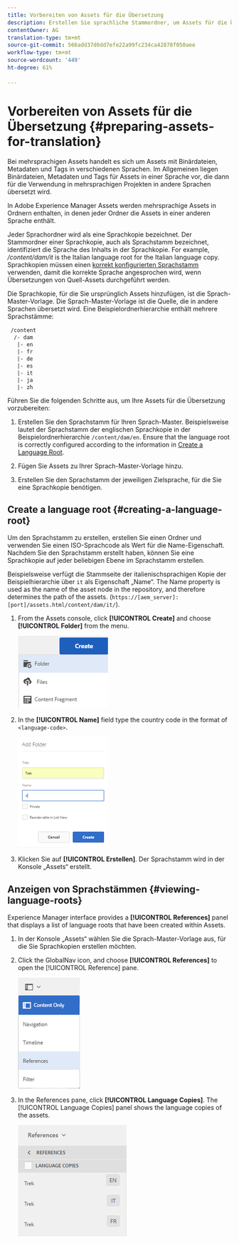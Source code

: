 ```yaml
---
title: Vorbereiten von Assets für die Übersetzung
description: Erstellen Sie sprachliche Stammordner, um Assets für die Übersetzung vorzubereiten und damit mehrsprachige Assets zu unterstützen.
contentOwner: AG
translation-type: tm+mt
source-git-commit: 566add37d6dd7efe22a99fc234ca42878f050aee
workflow-type: tm+mt
source-wordcount: '449'
ht-degree: 61%

---
```



# Vorbereiten von Assets für die Übersetzung {#preparing-assets-for-translation}

Bei mehrsprachigen Assets handelt es sich um Assets mit Binärdateien, Metadaten und Tags in verschiedenen Sprachen. Im Allgemeinen liegen Binärdateien, Metadaten und Tags für Assets in einer Sprache vor, die dann für die Verwendung in mehrsprachigen Projekten in andere Sprachen übersetzt wird.

In Adobe Experience Manager Assets werden mehrsprachige Assets in Ordnern enthalten, in denen jeder Ordner die Assets in einer anderen Sprache enthält.

Jeder Sprachordner wird als eine Sprachkopie bezeichnet. Der Stammordner einer Sprachkopie, auch als Sprachstamm bezeichnet, identifiziert die Sprache des Inhalts in der Sprachkopie. For example, */content/dam/it* is the Italian language root for the Italian language copy. Sprachkopien müssen einen [korrekt konfigurierten Sprachstamm](preparing-assets-for-translation.md#creating-a-language-root) verwenden, damit die korrekte Sprache angesprochen wird, wenn Übersetzungen von Quell-Assets durchgeführt werden.

Die Sprachkopie, für die Sie ursprünglich Assets hinzufügen, ist die Sprach-Master-Vorlage. Die Sprach-Master-Vorlage ist die Quelle, die in andere Sprachen übersetzt wird. Eine Beispielordnerhierarchie enthält mehrere Sprachstämme:

```
 /content
  /- dam
   |- en
   |- fr
   |- de
   |- es
   |- it
   |- ja
   |- zh
```

Führen Sie die folgenden Schritte aus, um Ihre Assets für die Übersetzung vorzubereiten:

1. Erstellen Sie den Sprachstamm für Ihren Sprach-Master. Beispielsweise lautet der Sprachstamm der englischen Sprachkopie in der Beispielordnerhierarchie `/content/dam/en`. Ensure that the language root is correctly configured according to the information in [Create a Language Root](preparing-assets-for-translation.md#creating-a-language-root).

1. Fügen Sie Assets zu Ihrer Sprach-Master-Vorlage hinzu.
1. Erstellen Sie den Sprachstamm der jeweiligen Zielsprache, für die Sie eine Sprachkopie benötigen.

## Create a language root {#creating-a-language-root}

Um den Sprachstamm zu erstellen, erstellen Sie einen Ordner und verwenden Sie einen ISO-Sprachcode als Wert für die Name-Eigenschaft. Nachdem Sie den Sprachstamm erstellt haben, können Sie eine Sprachkopie auf jeder beliebigen Ebene im Sprachstamm erstellen.

Beispielsweise verfügt die Stammseite der italienischsprachigen Kopie der Beispielhierarchie über `it` als Eigenschaft „Name“. The Name property is used as the name of the asset node in the repository, and therefore determines the path of the assets. (`https://[aem_server]:[port]/assets.html/content/dam/it/`).

1. From the Assets console, click **[!UICONTROL Create]** and choose **[!UICONTROL Folder]** from the menu.

   ![Ordner erstellen](assets/Create-folder.png)

1. In the **[!UICONTROL Name]** field type the country code in the format of `<language-code>`.

   ![Hinzufügen Sprachencode im Ordner](assets/Add-language-code-in-folder.png)

1. Klicken Sie auf **[!UICONTROL Erstellen]**. Der Sprachstamm wird in der Konsole „Assets“ erstellt. 

## Anzeigen von Sprachstämmen {#viewing-language-roots}

Experience Manager interface provides a **[!UICONTROL References]** panel that displays a list of language roots that have been created within Assets.

1. In der Konsole „Assets“ wählen Sie die Sprach-Master-Vorlage aus, für die Sie Sprachkopien erstellen möchten.
1. Click the GlobalNav icon, and choose **[!UICONTROL References]** to open the [!UICONTROL Reference] pane.

   ![chlimage_1-122](assets/chlimage_1-122.png)

1. In the References pane, click **[!UICONTROL Language Copies]**. The [!UICONTROL Language Copies] panel shows the language copies of the assets.

   ![chlimage_1-123](assets/chlimage_1-123.png)
